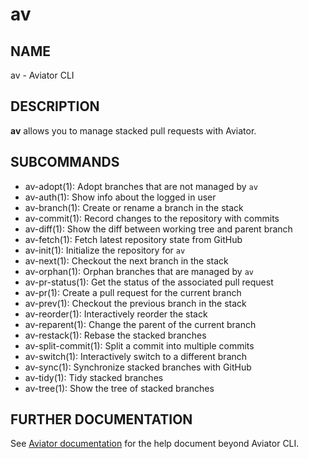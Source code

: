 # av

## NAME

av - Aviator CLI

## DESCRIPTION

**av** allows you to manage stacked pull requests with Aviator.

## SUBCOMMANDS

- av-adopt(1): Adopt branches that are not managed by `av`
- av-auth(1): Show info about the logged in user
- av-branch(1): Create or rename a branch in the stack
- av-commit(1): Record changes to the repository with commits
- av-diff(1): Show the diff between working tree and parent branch
- av-fetch(1): Fetch latest repository state from GitHub
- av-init(1): Initialize the repository for `av`
- av-next(1): Checkout the next branch in the stack
- av-orphan(1): Orphan branches that are managed by `av`
- av-pr-status(1): Get the status of the associated pull request
- av-pr(1): Create a pull request for the current branch
- av-prev(1): Checkout the previous branch in the stack
- av-reorder(1): Interactively reorder the stack
- av-reparent(1): Change the parent of the current branch
- av-restack(1): Rebase the stacked branches
- av-split-commit(1): Split a commit into multiple commits
- av-switch(1): Interactively switch to a different branch
- av-sync(1): Synchronize stacked branches with GitHub
- av-tidy(1): Tidy stacked branches
- av-tree(1): Show the tree of stacked branches

## FURTHER DOCUMENTATION

See [Aviator documentation](https://docs.aviator.co) for the help document
beyond Aviator CLI.
